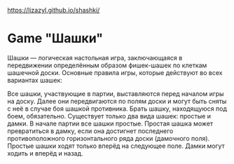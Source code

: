  https://lizazyl.github.io/shashki/

 # Game "Шашки"
 Шашки — логическая настольная игра, заключающаяся в передвижении определённым образом фишек-шашек по клеткам шашечной доски. Основные правила игры, которые действуют во всех вариантах шашек:

Все шашки, участвующие в партии, выставляются перед началом игры на доску. Далее они передвигаются по полям доски и могут быть сняты с неё в случае боя шашкой противника.
Брать шашку, находящуюся под боем, обязательно.
Существует только два вида шашек: простые и дамки. В начале партии все шашки простые. Простая шашка может превратиться в дамку, если она достигнет последнего противоположного горизонтального ряда доски (дамочного поля).
Простые шашки ходят только вперёд на следующее поле. Дамки могут ходить и вперёд и назад.
